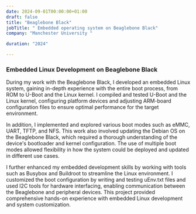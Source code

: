 ```yaml
---
date: 2024-09-01T00:00:00+01:00
draft: false
title: "Beaglebone Black"
jobTitle: " Embedded operating system on Beaglebone Black"
company: "Manchester University "

duration: "2024"

---
```

### Embedded Linux Development on Beaglebone Black 

During my work with the Beaglebone Black, I developed an embedded Linux system, gaining in-depth experience with the entire boot process, from ROM to U-Boot and the Linux kernel. I compiled and tested U-Boot and the Linux kernel, configuring platform devices and adjusting ARM-board configuration files to ensure optimal performance for the target environment.

In addition, I implemented and explored various boot modes such as eMMC, UART, TFTP, and NFS. This work also involved updating the Debian OS on the Beaglebone Black, which required a thorough understanding of the device's bootloader and kernel configuration. The use of multiple boot modes allowed flexibility in how the system could be deployed and updated in different use cases.

I further enhanced my embedded development skills by working with tools such as Busybox and Buildroot to streamline the Linux environment. I customized the boot configuration by writing and testing uEnv.txt files and used I2C tools for hardware interfacing, enabling communication between the Beaglebone and peripheral devices. This project provided comprehensive hands-on experience with embedded Linux development and system customization.